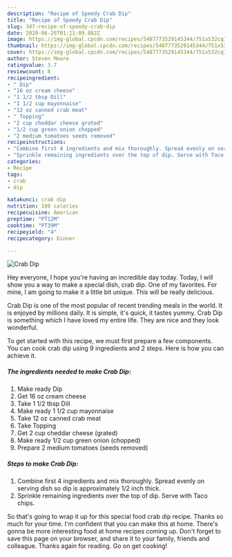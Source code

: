 ```yaml
---
description: "Recipe of Speedy Crab Dip"
title: "Recipe of Speedy Crab Dip"
slug: 347-recipe-of-speedy-crab-dip
date: 2020-06-26T01:11:09.882Z
image: https://img-global.cpcdn.com/recipes/5487773529145344/751x532cq70/crab-dip-recipe-main-photo.jpg
thumbnail: https://img-global.cpcdn.com/recipes/5487773529145344/751x532cq70/crab-dip-recipe-main-photo.jpg
cover: https://img-global.cpcdn.com/recipes/5487773529145344/751x532cq70/crab-dip-recipe-main-photo.jpg
author: Steven Moore
ratingvalue: 3.7
reviewcount: 8
recipeingredient:
- " Dip"
- "16 oz cream cheese"
- "1 1/2 tbsp Dill"
- "1 1/2 cup mayonnaise"
- "12 oz canned crab meat"
- " Topping"
- "2 cup cheddar cheese grated"
- "1/2 cup green onion chopped"
- "2 medium tomatoes seeds removed"
recipeinstructions:
- "Combine first 4 ingredients and mix thoroughly. Spread evenly on serving dish so dip is approximately 1/2 inch thick."
- "Sprinkle remaining ingredients over the top of dip. Serve with Taco chips."
categories:
- Recipe
tags:
- crab
- dip

katakunci: crab dip 
nutrition: 189 calories
recipecuisine: American
preptime: "PT12M"
cooktime: "PT39M"
recipeyield: "4"
recipecategory: Dinner

---
```



![Crab Dip](https://img-global.cpcdn.com/recipes/5487773529145344/751x532cq70/crab-dip-recipe-main-photo.jpg)

Hey everyone, I hope you're having an incredible day today. Today, I will show you a way to make a special dish, crab dip. One of my favorites. For mine, I am going to make it a little bit unique. This will be really delicious.



Crab Dip is one of the most popular of recent trending meals in the world. It is enjoyed by millions daily. It is simple, it's quick, it tastes yummy. Crab Dip is something which I have loved my entire life. They are nice and they look wonderful.


To get started with this recipe, we must first prepare a few components. You can cook crab dip using 9 ingredients and 2 steps. Here is how you can achieve it.

<!--inarticleads1-->

##### The ingredients needed to make Crab Dip:

1. Make ready  Dip
1. Get 16 oz cream cheese
1. Take 1 1/2 tbsp Dill
1. Make ready 1 1/2 cup mayonnaise
1. Take 12 oz canned crab meat
1. Take  Topping
1. Get 2 cup cheddar cheese (grated)
1. Make ready 1/2 cup green onion (chopped)
1. Prepare 2 medium tomatoes (seeds removed)




<!--inarticleads2-->

##### Steps to make Crab Dip:

1. Combine first 4 ingredients and mix thoroughly. Spread evenly on serving dish so dip is approximately 1/2 inch thick.
1. Sprinkle remaining ingredients over the top of dip. Serve with Taco chips.




So that's going to wrap it up for this special food crab dip recipe. Thanks so much for your time. I'm confident that you can make this at home. There's gonna be more interesting food at home recipes coming up. Don't forget to save this page on your browser, and share it to your family, friends and colleague. Thanks again for reading. Go on get cooking!
